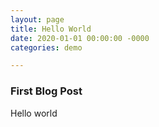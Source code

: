 ```yaml
---
layout: page
title: Hello World
date: 2020-01-01 00:00:00 -0000
categories: demo

---
```


### First Blog Post
Hello world
